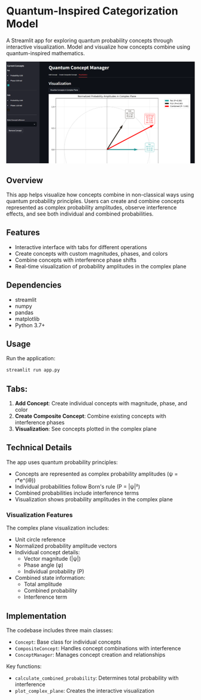 # Quantum-Inspired Categorization Model

A Streamlit app for exploring quantum probability concepts through interactive visualization. Model and visualize how concepts combine using quantum-inspired mathematics.

![Example Visualization](example.png)

## Overview

This app helps visualize how concepts combine in non-classical ways using quantum probability principles. Users can create and combine concepts represented as complex probability amplitudes, observe interference effects, and see both individual and combined probabilities.

## Features

- Interactive interface with tabs for different operations
- Create concepts with custom magnitudes, phases, and colors
- Combine concepts with interference phase shifts
- Real-time visualization of probability amplitudes in the complex plane

## Dependencies

- streamlit
- numpy
- pandas
- matplotlib
- Python 3.7+

## Usage

Run the application:
```bash
streamlit run app.py
```

## Tabs:

1. **Add Concept**: Create individual concepts with magnitude, phase, and color
2. **Create Composite Concept**: Combine existing concepts with interference phases
3. **Visualization**: See concepts plotted in the complex plane

## Technical Details

The app uses quantum probability principles:

- Concepts are represented as complex probability amplitudes (ψ = r*e^(iθ))
- Individual probabilities follow Born's rule (P = |ψ|²)
- Combined probabilities include interference terms
- Visualization shows probability amplitudes in the complex plane

### Visualization Features

The complex plane visualization includes:
- Unit circle reference
- Normalized probability amplitude vectors
- Individual concept details:
  - Vector magnitude (|ψ|)
  - Phase angle (φ)
  - Individual probability (P)
- Combined state information:
  - Total amplitude
  - Combined probability
  - Interference term

## Implementation

The codebase includes three main classes:
- `Concept`: Base class for individual concepts
- `CompositeConcept`: Handles concept combinations with interference
- `ConceptManager`: Manages concept creation and relationships

Key functions:
- `calculate_combined_probability`: Determines total probability with interference
- `plot_complex_plane`: Creates the interactive visualization
